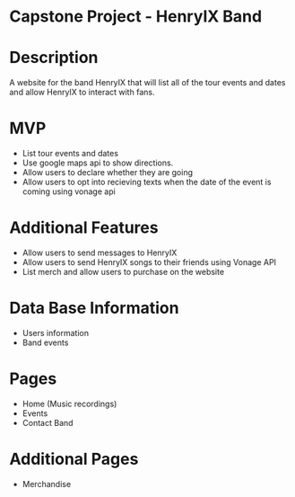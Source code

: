 # Capstone Project - HenryIX Band

# Description

A website for the band HenryIX that will list all of the tour events and dates and allow HenryIX to interact with fans.

# MVP

* List tour events and dates
* Use google maps api to show directions.
* Allow users to declare whether they are going
* Allow users to opt into recieving texts when the date of the event is coming using vonage api


# Additional Features

* Allow users to send messages to HenryIX
* Allow users to send HenryIX songs to their friends using Vonage API
* List merch and allow users to purchase on the website


# Data Base Information

* Users information
* Band events

# Pages

* Home (Music recordings)
* Events
* Contact Band

# Additional Pages

* Merchandise
